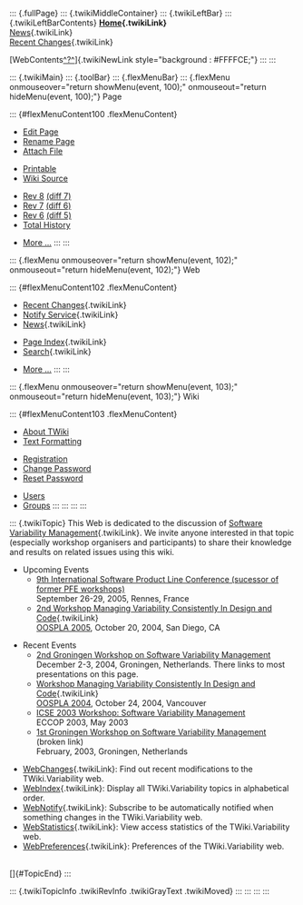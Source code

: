 ::: {.fullPage}
::: {.twikiMiddleContainer}
::: {.twikiLeftBar}
::: {.twikiLeftBarContents}
**[Home](WebHome){.twikiLink}**\
[News](WebNews){.twikiLink}\
[Recent Changes](WebChanges){.twikiLink}

[WebContents[^?^](http://www.program-transformation.org/edit/Variability/WebContents?topicparent=Variability.WebHome)]{.twikiNewLink
style="background : #FFFFCE;"}
:::
:::

::: {.twikiMain}
::: {.toolBar}
::: {.flexMenuBar}
::: {.flexMenu onmouseover="return showMenu(event, 100);" onmouseout="return hideMenu(event, 100);"}
Page

::: {#flexMenuContent100 .flexMenuContent}
-   [Edit
    Page](http://www.program-transformation.org/edit/Variability/WebHome?t=1536826175)
-   [Rename
    Page](http://www.program-transformation.org/rename/Variability/WebHome)
-   [Attach
    File](http://www.program-transformation.org/attach/Variability/WebHome)

<!-- -->

-   [Printable](http://www.program-transformation.org/view/Variability/WebHome?skin=print.pattern)
-   [Wiki
    Source](http://www.program-transformation.org/view/Variability/WebHome?skin=text&raw=on&contenttype=text/plain)

<!-- -->

-   [Rev
    8](http://www.program-transformation.org/view/Variability/WebHome?rev=1.8)
    [(diff 7)](http://www.program-transformation.org/rdiff/Variability/WebHome?rev1=1.8&rev2=1.7)
-   [Rev
    7](http://www.program-transformation.org/view/Variability/WebHome?rev=1.7)
    [(diff 6)](http://www.program-transformation.org/rdiff/Variability/WebHome?rev1=1.7&rev2=1.6)
-   [Rev
    6](http://www.program-transformation.org/view/Variability/WebHome?rev=1.6)
    [(diff 5)](http://www.program-transformation.org/rdiff/Variability/WebHome?rev1=1.6&rev2=1.5)
-   [Total
    History](http://www.program-transformation.org/rdiff/Variability/WebHome)

<!-- -->

-   [More
    \...](http://www.program-transformation.org/oops/Variability/WebHome?template=oopsmore&param1=1.8&param2=1.8)
:::
:::

::: {.flexMenu onmouseover="return showMenu(event, 102);" onmouseout="return hideMenu(event, 102);"}
Web

::: {#flexMenuContent102 .flexMenuContent}
-   [Recent Changes](WebChanges){.twikiLink}
-   [Notify Service](WebNotify){.twikiLink}
-   [News](WebNews){.twikiLink}

<!-- -->

-   [Page Index](WebIndex){.twikiLink}
-   [Search](WebSearch){.twikiLink}

<!-- -->

-   [More
    \...](http://www.program-transformation.org/oops/Variability/WebHome?template=oopsmore&param1=1.8&param2=1.8)
:::
:::

::: {.flexMenu onmouseover="return showMenu(event, 103);" onmouseout="return hideMenu(event, 103);"}
Wiki

::: {#flexMenuContent103 .flexMenuContent}
-   [About
    TWiki](http://www.program-transformation.org/view/TWiki/WebHome)
-   [Text
    Formatting](http://www.program-transformation.org/view/TWiki/TextFormattingRules)

<!-- -->

-   [Registration](http://www.program-transformation.org/view/TWiki/TWikiRegistration)
-   [Change
    Password](http://www.program-transformation.org/view/TWiki/ChangePassword)
-   [Reset
    Password](http://www.program-transformation.org/view/TWiki/ResetPassword)

<!-- -->

-   [Users](http://www.program-transformation.org/view/Main/TWikiUsers)
-   [Groups](http://www.program-transformation.org/view/Main/TWikiGroups)
:::
:::
:::
:::

::: {.twikiTopic}
This Web is dedicated to the discussion of [Software Variability
Management](SoftwareVariabilityManagement){.twikiLink}. We invite anyone
interested in that topic (especially workshop organisers and
participants) to share their knowledge and results on related issues
using this wiki.

-   Upcoming Events
    -   [9th International Software Product Line Conference (sucessor of
        former PFE workshops)](http://splc-europe.irisa.fr/)\
        September 26-29, 2005, Rennes, France
    -   [2nd Workshop Managing Variability Consistently In Design and
        Code](2ndWorkshopManagingVariabilityConsistentlyInDesignAndCode){.twikiLink}\
        [OOSPLA 2005](http://www.oopsla.org/2005), October 20, 2004, San
        Diego, CA

<!-- -->

-   Recent Events
    -   [2nd Groningen Workshop on Software Variability
        Management](http://www.rug.nl/informatica/onderzoek/programmas/softwareEngineering/SVM2004)\
        December 2-3, 2004, Groningen, Netherlands. There links to most
        presentations on this page.
    -   [Workshop Managing Variability Consistently In Design and
        Code](WorkshopManagingVariabilityConsistentlyInDesignAndCode){.twikiLink}\
        [OOSPLA 2004](http://www.oopsla.org/2004), October 24, 2004,
        Vancouver
    -   [ICSE 2003 Workshop: Software Variability
        Management](http://se.mm.fh-mannheim.de/events/2003/icse-svm/index.shtml)\
        ECCOP 2003, May 2003
    -   [1st Groningen Workshop on Software Variability
        Management](http://search.cs.rug.nl/svm/index.html) (broken
        link)\
        February, 2003, Groningen, Netherlands

<!-- -->

-   [WebChanges](WebChanges){.twikiLink}: Find out recent modifications
    to the TWiki.Variability web.
-   [WebIndex](WebIndex){.twikiLink}: Display all TWiki.Variability
    topics in alphabetical order.
-   [WebNotify](WebNotify){.twikiLink}: Subscribe to be automatically
    notified when something changes in the TWiki.Variability web.
-   [WebStatistics](WebStatistics){.twikiLink}: View access statistics
    of the TWiki.Variability web.
-   [WebPreferences](WebPreferences){.twikiLink}: Preferences of the
    TWiki.Variability web.

\
[]{#TopicEnd}
:::

::: {.twikiTopicInfo .twikiRevInfo .twikiGrayText .twikiMoved}
:::
:::
:::
:::
